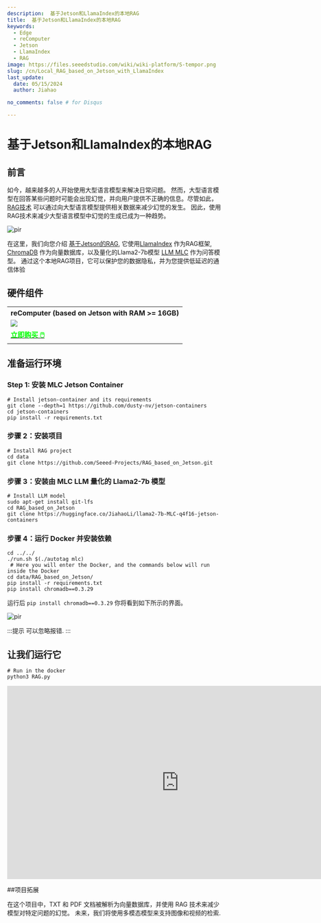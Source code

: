 ```yaml
---
description:  基于Jetson和LlamaIndex的本地RAG
title:  基于Jetson和LlamaIndex的本地RAG
keywords:
  - Edge
  - reComputer
  - Jetson
  - LlamaIndex
  - RAG
image: https://files.seeedstudio.com/wiki/wiki-platform/S-tempor.png
slug: /cn/Local_RAG_based_on_Jetson_with_LlamaIndex
last_update:
  date: 05/15/2024
  author: Jiahao

no_comments: false # for Disqus

---
```


# 基于Jetson和LlamaIndex的本地RAG

## 前言

如今，越来越多的人开始使用大型语言模型来解决日常问题。 然而，大型语言模型在回答某些问题时可能会出现幻觉，并向用户提供不正确的信息。尽管如此， [RAG技术](https://www.seeedstudio.com/blog/2024/04/25/build-a-local-rag-chatbot-on-jetson-orin-for-your-knowledge-base/) 可以通过向大型语言模型提供相关数据来减少幻觉的发生。 因此，使用RAG技术来减少大型语言模型中幻觉的生成已成为一种趋势。

<p style={{textAlign: 'center'}}><img src="https://files.seeedstudio.com/wiki/reComputer-Jetson/A608/RAG-MLC-Jetson.gif" alt="pir" width={800} height="auto"/></p>

在这里，我们向您介绍 [基于Jetson的RAG](https://github.com/Seeed-Projects/RAG_based_on_Jetson), 它使用[LlamaIndex](https://www.llamaindex.ai) 作为RAG框架, [ChromaDB](https://github.com/chroma-core/chroma) 作为向量数据库，以及量化的Llama2-7b模型 [LLM MLC](https://llm.mlc.ai/) 作为问答模型。 通过这个本地RAG项目，它可以保护您的数据隐私，并为您提供低延迟的通信体验


##  硬件组件

<div class="table-center">
	<table align="center">
		<tr>
			<th>reComputer (based on Jetson with RAM >= 16GB)
			</th>
		</tr>
    <tr>
      <td><div style={{textAlign:'center'}}><img src="https://files.seeedstudio.com/wiki/reComputer-Jetson/A608/recomputerj4012.jpg" style={{width:800, height:'auto'}}/></div></td>
    </tr>
		<tr>
			<td><div class="get_one_now_container" style={{textAlign: 'center'}}>
				<a class="get_one_now_item" href="https://www.seeedstudio.com/reComputer-J4012-p-5586.html">
				<strong><span><font color={'FFFFFF'} size={"4"}> 立即购买 🖱️</font></span></strong>
				</a>
			</div></td>
		</tr>
	</table>
</div>

## 准备运行环境
### Step 1: 安装 MLC Jetson Container

```shell
# Install jetson-container and its requirements
git clone --depth=1 https://github.com/dusty-nv/jetson-containers
cd jetson-containers 
pip install -r requirements.txt 
```
### 步骤 2：安装项目

```shell
# Install RAG project
cd data
git clone https://github.com/Seeed-Projects/RAG_based_on_Jetson.git
```

###  步骤 3：安装由 MLC LLM 量化的 Llama2-7b 模型
```shell
# Install LLM model
sudo apt-get install git-lfs
cd RAG_based_on_Jetson
git clone https://huggingface.co/JiahaoLi/llama2-7b-MLC-q4f16-jetson-containers 
```
### 步骤 4：运行 Docker 并安装依赖

```shell
cd ../../
./run.sh $(./autotag mlc)
 # Here you will enter the Docker, and the commands below will run inside the Docker
cd data/RAG_based_on_Jetson/
pip install -r requirements.txt
pip install chromadb==0.3.29
```

运行后 `pip install chromadb==0.3.29` 你将看到如下所示的界面。


<p style={{textAlign: 'center'}}><img src="https://files.seeedstudio.com/wiki/reComputer-Jetson/A608/RAG_Install_ChromaDB.png" alt="pir" width={1000} height="auto"/></p>

:::提示 
可以忽略报错.
:::

## 让我们运行它
```shell
# Run in the docker
python3 RAG.py
```
<div align="center">
<iframe width="800" height="450" src="https://www.youtube.com/embed/v1SDRko5cNM" title="Jetson Orin NX RAG with MLC, Llama2-7b and ChromaDB" frameborder="0" allow="accelerometer; autoplay; clipboard-write; encrypted-media; gyroscope; picture-in-picture; web-share" referrerpolicy="strict-origin-when-cross-origin" allowfullscreen></iframe>
</div>

##项目拓展

在这个项目中，TXT 和 PDF 文档被解析为向量数据库，并使用 RAG 技术来减少模型对特定问题的幻觉。 未来，我们将使用多模态模型来支持图像和视频的检索.
